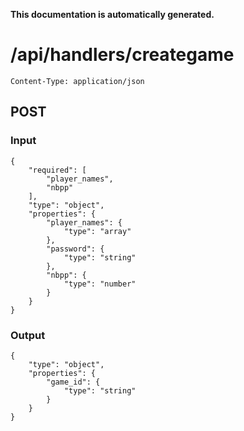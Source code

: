 **This documentation is automatically generated.**

# /api/handlers/creategame

    Content-Type: application/json

## POST
### Input
```
{
    "required": [
        "player_names", 
        "nbpp"
    ], 
    "type": "object", 
    "properties": {
        "player_names": {
            "type": "array"
        }, 
        "password": {
            "type": "string"
        }, 
        "nbpp": {
            "type": "number"
        }
    }
}
```
### Output
```
{
    "type": "object", 
    "properties": {
        "game_id": {
            "type": "string"
        }
    }
}
```



